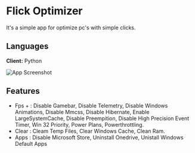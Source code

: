 
# Flick Optimizer

It's a simple app for optimize pc's with simple clicks.




## Languages

**Client:** Python



![App Screenshot](https://cdn.discordapp.com/attachments/1084416464792072256/1154707902431514644/Screenshot_1.png)


## Features

- Fps + : Disable Gamebar, Disable Telemetry, Disable Windows Animations, Disable Mmcss, Disable Hibernate, Enable LargeSystemCache, Disable Preempition, Disable High Precision Event Timer, Win 32 Priority, Power Plans, Powerthrottling.
- Clear : Cleam Temp Files, Clear Windows Cache, Clean Ram.
- Apps : Disable Microsoft Store, Uninstall Onedrive, Unistall Windows Default Apps



